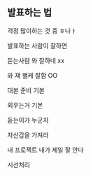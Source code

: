 ## 발표하는 법


걱정 많이하는 것 중 ㅎ나ㅏ


발표하는 사람이 잘하면

듣는사람 와 잘하네 xx

와 쟤 왤케 잘함 OO


대본 준비 기본

외우는거 기본

듣는이가 누군지


자신감을 가져라

내 프로젝트 내가 제일 잘 안다

시선처리























